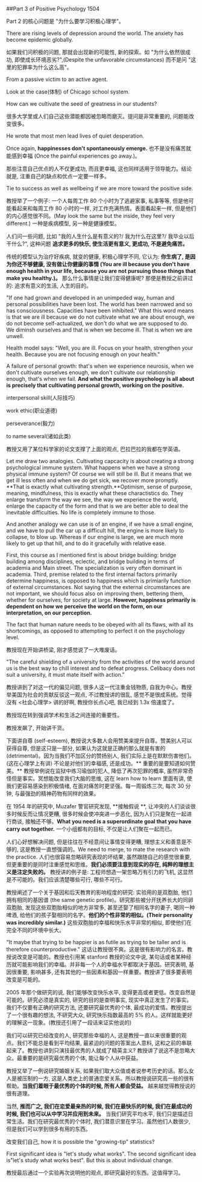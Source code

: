 ##Part 3 of Positive Psychology 1504

Part 2 的核心问题是 "为什么要学习积极心理学"。

There are rising levels of depression around the world. The anxiety has become epidemic globally.

如果我们问积极的问题, 那就会出现新的可能性, 新的探索。如 "为什么依然很成功, 即使成长环境恶劣?",(Despite the unfavorable circumstances) 而不是问 "这里的犯罪率为什么这么高"。

From a passive victim to an active agent.

Look at the case(体制) of Chicago school system.

How can we cultivate the seed of greatness in our students?

很多大学里或人们自己这些潜能都因被忽略而磨灭。提问是非常重要的, 问题能改变很多。

He wrote that most men lead lives of quiet desperation.

Once again, **happinesses don't spontaneously emerge.** 也不是没有痛苦就能感到幸福 (Once the painful experiences go away.)。

那些注意自己优点的人不仅更成功, 而且更幸福, 这也同样适用于领导能力。结论就是, 注重自己的缺点和优点一定要一样多。

Tie to success as well as wellbeing if we are more toward the positive side.

教授举了一个例子: 一个人每周工作 80 个小时为了逃避家事, 私事等等, 但是他可能看起来和每周工作 80 小时的一样, 对工作充满热情。表面看起来一样, 但是他们的内心感觉很不同。(May look the same but the inside, they feel very different.) 一种是疾病模型, 另一种是健康模型。

人们问一些问题, 比如 "我的人生什么是有意义的?/ 我为什么在这里?/ 我毕业以后干什么?", 这种问题 **追求更多的快乐, 使生活更有意义, 更成功, 不是避免痛苦。**

传统的模型认为治疗好疾病, 就变的健康, 积极心理学不同, 它认为: **你生病了, 是因为你还不够健康, 没有做让你健康的事情 (You are ill because you don't have enough health in your life, because you are not pursuing those things that make you healthy.)。** 那么什么事情是让我们变得健康呢? 那便是教授之前讲过的: 追求有意义的生活, 人生的目的。

"If one had grown and developed in an unimpeded way, human and personal possibilities have been lost. The world has been narrowed and so has consciousness. Capacities have been inhibited." What this word means is that we are ill because we do not cultivate what we are about enough, we do not become self-actualized, we don't do what we are supposed to do. We diminsh ourselves and that is when we become ill. That is when we are unwell.

Health model says: "Well, you are ill. Focus on your health, strengthen your health. Because you are not focusing enough on your health."

A failure of personal growth: that's when we experience neurosis, when we don't cultivate ourselves enough, we don't cultivate our relationship enough, that's when we fail. **And what the positive psychology is all about is precisely that cultivating personal growth, working on the positive.**

interpersonal skill(人际技巧)

work ethic(职业道德)

perseverance(毅力)

to name several(诸如此类)

教授又用了某位科学家的论文支撑了上面的观点, 巴拉巴拉的我都在学英语。

Let me draw two analogies. Cultivating capcacity is about creating a strong psychological immune system. What happens when we have a strong physical immune system? Of course we will still be ill. But it means that we get ill less often and when we do get sick, we recover more promptly. **That is exactly what cultivating strength.**Optimism, sense of purpose, meaning, mindfulness, this is exactly what these charactistics do. They enlarge transform the way we see, the way we experience the world, enlarge the capacity of the form and that is we are better able to deal the inevitable difficulties. No life is completely immune to those.

And another analogy we can use is of an engine, if we have a small engine, and we have to pull the car up a difficult hill, the engine is more likely to collapse, to blow up. Whereas if our engine is large, we are much more likely to get up that hill, and to do it gracefully with relative ease. 


First, this course as I mentioned first is about bridge building: bridge building among disciplines, eclectic, and bridge building in terms of academia and Main street. The specialization is very often dominant in academia. Third, premise related to the first internal factors primarily determine happiness, is opposed to happiness which is primiarily function of external circumstances. Not saying that the external circumstances are not important, we should focus also on improving them, bettering them, whether for ourselves, for society at large. **However, happiness primarily is dependent on how we perceive the world on the form, on our interpretation, on our perception.**

The fact that human nature needs to be obeyed with all its flaws, with all its shortcomings, as opposed to attempting to perfect it on the psychology level.

教授现在开始讲桥梁, 刚才感觉说了一大堆废话。

"The careful shielding of a university from the activities of the world around us is the best way to chill interest and to defeat progress. Celibacy does not suit a university, it must mate itself with action."

教授讲到了对这一代的偏见问题, 很多人这一代注重金钱物质, 自我为中心。教授举美国为社会的贡献反驳这一观点, 不过教授讲的很乱, 感觉不是很成系统。觉得没有 <社会心理学> 讲的好啊, 教授你长点心吧, 我已经到 1.3x 倍速度了。

教授现在转到强调学术和生活之间连接的重要性。

教授发飙了, 开始讲干货。

下面讲自尊 (self-esteem),  教授说大多数人会用赞美来提升自尊。赞美别人可以获得自尊, 但是这只是一部分, 如果认为这就是正确的那么就是有害的 (detrimental)。因为当我们不加区分的赞扬别人, 我们实际上是在默默伤害他们。(这在心理学上有讲) 不论是对他们的幸福感, 还是成功。** 重要的是要知道如何赞美。** 教授举例说在监狱中练习瑜伽的犯人, 降低了再次犯罪的概率, 虽然非常奇怪但是事实。冥想能改变我们大脑的思维, 这在 learn how to learn 里面有讲, 使我们更容易感染到积极情绪, 在面对痛苦时更坚强。每一周锻炼三次, 每次 30 分钟, 与最强劲的精神药物有同样的效果。

在 1954 年的研究中, Muzafer 警官研究发现, **接触假说 **, 让冲突的人们谈谈很多时候反而让情况更糟, 很多时候会使冲突进一步恶化, 因为人们只是聚在一起进行商谈, 接触还不够。**What you need is a superordinate goal that you have carry out together.** 一个小组都有的目标, 不仅是让人们聚在一起而已。

人们心好想解决问题, 但是往往在不经意间让事情变得更糟, 理想主义和善意是不够的, 这是教授一直想强调的。We need to merge, to mate the research with the practice. 人们也很容易忽略研究表现的坏结果, 虽然跟随自己的感觉很重要, 但更重要的是同时注重感觉和思维。**我们必须要注意到现实的存在, 纯粹的理想主义是注定失败的。** 教授讲的例子是: 工程师想造一架忽略万有引力的飞机, 这显然是不可能的。我们应该清楚哪些可行, 哪些不可行。

教授阐述了一个关于基因和后天教育的影响程度的研究: 实验用的是双胞胎, 他们拥有相同的基因谱 (the same genetic profile)。研究那些被分开抚养长大的同卵双胞胎, 发现这些双胞胎相似的地方非常多, 甚至还娶了相同名字的妻子, 喝同一种啤酒, 给他们的孩子娶相同的名字。**他们的个性非常的相似。(Their personality was incredibly similar.)** 这些双胞胎的幸福和快乐水平非常的相似, 即使他们在完全不同的环境中长大。

"It maybe that trying to be happier is as futile as trying to be taller and is therefore counterproductive." 这话让教授很不爽。这是很有影响力的名言。教授说改变是可能的。教授也引用某 stanford 教授的论文中说, 某句话或者某种经历就可能影响我们的幸福。并非每一个人的幸福水平都取决于基因。研究表明, 基因很重要, 影响甚多, 还有其他的一些因素和基因一样重要。教授讲了很多要表明改变是可能的。

2005 年那个做研究的说, 我们能够改变快乐水平, 变得更高或者更低。改变自然是可能的。研究必须是真实的, 研究的目的是查明事实, 现实中真正发生了的事实。我们不仅要有正确的研究方法, 还要研究最优秀的个体, 最成功的爱情。教授提出了一个很有趣的想法, 不研究大众, 研究快乐指数最高的 5% 的人。这样就能更好的理解这一现象。(教授还引用了一段话来证实他说的)

我们可以研究已经改变的人, 研究那些幸福的人, 这是教授一直以来很重要的观点。我们不能总是看到平均结果, 最紧迫的问题的答案出人意料, 这和之前的串联起来了。教授也讲到只演技最优秀的人就成了精英主义? 教授讲了说这不是忽略大众。最重要的是研究最优秀的个体, 能让每个人从中获益。

教授又举了一例说研究婚姻关系, 如果我们取大众值或者说参考历史的话。那么女人是被压制的一方, 这是人类史上的普通恋爱关系。所以教授说研究高一些的很有帮助。**当我们着眼于最优秀的个体的时候, 所有人都会受益。** 越来越觉得教授说的很有道理。

当然, **推而广之, 我们在恋爱最亲热的时候, 我们在最快乐的时候, 我们在最成功的时候, 我们也可以从中学习并应用到未来。** 当我们研究平均水平, 我们只是描述日常生活。我们在研究最优秀的个体时, 我们潜意识里在学习。虽然他们人数很少, 但是我们可以学到很多有用的东西。

改变我们自己, how it is possible the "growing-tip" statistics?

First significant idea is "let's study what works". The second significant idea is"let's study what works best". But this is about individual change.

教授最后通过一个实验再次说明他的观点, 即研究最好的东西。这值得学习。
